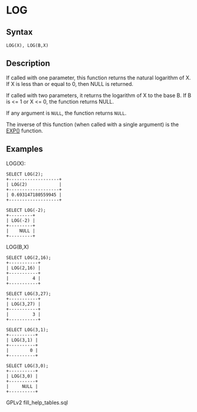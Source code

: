 
# LOG

## Syntax


```
LOG(X), LOG(B,X)
```

## Description


If called with one parameter, this function returns the natural
logarithm of X. If X is less than or equal to 0, then NULL is
returned.


If called with two parameters, it returns the logarithm of X to the base B. If B is <= 1 or X <= 0, the function returns NULL.


If any argument is `NULL`, the function returns `NULL`.


The inverse of this function (when called with a single argument) is
the [EXP()](exp.md) function.


## Examples


LOG(X):


```
SELECT LOG(2);
+-------------------+
| LOG(2)            |
+-------------------+
| 0.693147180559945 |
+-------------------+

SELECT LOG(-2);
+---------+
| LOG(-2) |
+---------+
|    NULL |
+---------+
```

LOG(B,X)


```
SELECT LOG(2,16);
+-----------+
| LOG(2,16) |
+-----------+
|         4 |
+-----------+

SELECT LOG(3,27);
+-----------+
| LOG(3,27) |
+-----------+
|         3 |
+-----------+

SELECT LOG(3,1);
+----------+
| LOG(3,1) |
+----------+
|        0 |
+----------+

SELECT LOG(3,0);
+----------+
| LOG(3,0) |
+----------+
|     NULL |
+----------+
```


GPLv2 fill_help_tables.sql

